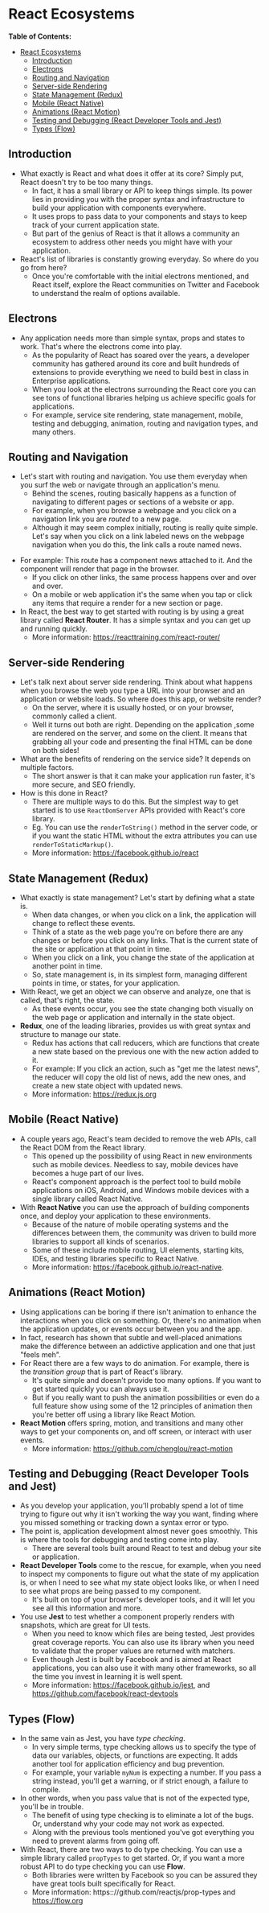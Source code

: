 # React Ecosystems

**Table of Contents:**

- [React Ecosystems](#react-ecosystems)
  - [Introduction](#introduction)
  - [Electrons](#electrons)
  - [Routing and Navigation](#routing-and-navigation)
  - [Server-side Rendering](#server-side-rendering)
  - [State Management (Redux)](#state-management-redux)
  - [Mobile (React Native)](#mobile-react-native)
  - [Animations (React Motion)](#animations-react-motion)
  - [Testing and Debugging (React Developer Tools and Jest)](#testing-and-debugging-react-developer-tools-and-jest)
  - [Types (Flow)](#types-flow)

## Introduction

- What exactly is React and what does it offer at its core? Simply put, React doesn't try to be too many things.
  - In fact, it has a small library or API to keep things simple. Its power lies in providing you with the proper syntax and infrastructure to build your application with components everywhere.
  - It uses props to pass data to your components and stays to keep track of your current application state.
  - But part of the genius of React is that it allows a community an ecosystem to address other needs you might have with your application.
- React's list of libraries is constantly growing everyday. So where do you go from here?
  - Once you're comfortable with the initial electrons mentioned, and React itself, explore the React communities on Twitter and Facebook to understand the realm of options available.

## Electrons

- Any application needs more than simple syntax, props and states to work. That's where the electrons come into play.
  - As the popularity of React has soared over the years, a developer community has gathered around its core and built hundreds of extensions to provide everything we need to build best in class in Enterprise applications.
  - When you look at the electrons surrounding the React core you can see tons of functional libraries helping us achieve specific goals for applications.
  - For example, service site rendering, state management, mobile, testing and debugging, animation, routing and navigation types, and many others.

## Routing and Navigation

- Let's start with routing and navigation. You use them everyday when you surf the web or navigate through an application's menu.
  - Behind the scenes, routing basically happens as a function of navigating to different pages or sections of a website or app.
  - For example, when you browse a webpage and you click on a navigation link you are _routed_ to a new page.
  - Although it may seem complex initially, routing is really quite simple. Let's say when you click on a link labeled news on the webpage navigation when you do this, the link calls a route named news.

* For example: This route has a component news attached to it. And the component will render that page in the browser.
  - If you click on other links, the same process happens over and over and over.
  - On a mobile or web application it's the same when you tap or click any items that require a render for a new section or page.
* In React, the best way to get started with routing is by using a great library called **React Router**. It has a simple syntax and you can get up and running quickly.
  - More information: https://reacttraining.com/react-router/

## Server-side Rendering

- Let's talk next about server side rendering. Think about what happens when you browse the web you type a URL into your browser and an application or website loads. So where does this app, or website render?
  - On the server, where it is usually hosted, or on your browser, commonly called a client.
  - Well it turns out both are right. Depending on the application ,some are rendered on the server, and some on the client. It means that grabbing all your code and presenting the final HTML can be done on both sides!
- What are the benefits of rendering on the service side? It depends on multiple factors.
  - The short answer is that it can make your application run faster, it's more secure, and SEO friendly.
- How is this done in React?
  - There are multiple ways to do this. But the simplest way to get started is to use `ReactDomServer` APIs provided with React's core library.
  - Eg. You can use the `renderToString()` method in the server code, or if you want the static HTML without the extra attributes you can use `renderToStaticMarkup()`.
  - More information: https://facebook.github.io/react

## State Management (Redux)

- What exactly is state management? Let's start by defining what a state is.
  - When data changes, or when you click on a link, the application will change to reflect these events.
  - Think of a state as the web page you're on before there are any changes or before you click on any links. That is the current state of the site or application at that point in time.
  - When you click on a link, you change the state of the application at another point in time.
  - So, state management is, in its simplest form, managing different points in time, or states, for your application.
- With React, we get an object we can observe and analyze, one that is called, that's right, the state.
  - As these events occur, you see the state changing both visually on the web page or application and internally in the state object.
- **Redux**, one of the leading libraries, provides us with great syntax and structure to manage our state.
  - Redux has actions that call reducers, which are functions that create a new state based on the previous one with the new action added to it.
  - For example: If you click an action, such as "get me the latest news", the reducer will copy the old list of news, add the new ones, and create a new state object with updated news.
  - More information: https://redux.js.org

## Mobile (React Native)

- A couple years ago, React's team decided to remove the web APIs, call the React DOM from the React library.
  - This opened up the possibility of using React in new environments such as mobile devices. Needless to say, mobile devices have becomes a huge part of our lives.
  - React's component approach is the perfect tool to build mobile applications on iOS, Android, and Windows mobile devices with a single library called React Native.
- With **React Native** you can use the approach of building components once, and deploy your application to these environments.
  - Because of the nature of mobile operating systems and the differences between them, the community was driven to build more libraries to support all kinds of scenarios.
  - Some of these include mobile routing, UI elements, starting kits, IDEs, and testing libraries specific to React Native.
  - More information: https://facebook.github.io/react-native.

## Animations (React Motion)

- Using applications can be boring if there isn't animation to enhance the interactions when you click on something. Or, there's no animation when the application updates, or events occur between you and the app.
- In fact, research has shown that subtle and well-placed animations make the difference between an addictive application and one that just "feels meh".
- For React there are a few ways to do animation. For example, there is the _transition group_ that is part of React's library.
  - It's quite simple and doesn't provide too many options. If you want to get started quickly you can always use it.
  - But if you really want to push the animation possibilities or even do a full feature show using some of the 12 principles of animation then you're better off using a library like React Motion.
- **React Motion** offers spring, motion, and transitions and many other ways to get your components on, and off screen, or interact with user events.
  - More information: https://github.com/chenglou/react-motion

## Testing and Debugging (React Developer Tools and Jest)

- As you develop your application, you'll probably spend a lot of time trying to figure out why it isn't working the way you want, finding where you missed something or tracking down a syntax error or typo.
- The point is, application development almost never goes smoothly. This is where the tools for debugging and testing come into play.
  - There are several tools built around React to test and debug your site or application.
- **React Developer Tools** come to the rescue, for example, when you need to inspect my components to figure out what the state of my application is, or when I need to see what my state object looks like, or when I need to see what props are being passed to my component.
  - It's built on top of your browser's developer tools, and it will let you see all this information and more.
- You use **Jest** to test whether a component properly renders with snapshots, which are great for UI tests.
  - When you need to know which files are being tested, Jest provides great coverage reports. You can also use its library when you need to validate that the proper values are returned with matchers.
  - Even though Jest is built by Facebook and is aimed at React applications, you can also use it with many other frameworks, so all the time you invest in learning it is well spent.
  - More information: https://facebook.github.io/jest, and https://github.com/facebook/react-devtools

## Types (Flow)

- In the same vain as Jest, you have _type checking_.
  - In very simple terms, type checking allows us to specify the type of data our variables, objects, or functions are expecting. It adds another tool for application efficiency and bug prevention.
  - For example, your variable `myNum` is expecting a number. If you pass a string instead, you'll get a warning, or if strict enough, a failure to compile.
- In other words, when you pass value that is not of the expected type, you'll be in trouble.
  - The benefit of using type checking is to eliminate a lot of the bugs. Or, understand why your code may not work as expected.
  - Along with the previous tools mentioned you've got everything you need to prevent alarms from going off.
- With React, there are two ways to do type checking. You can use a simple library called `propTypes` to get started. Or, if you want a more robust API to do type checking you can use **Flow**.
  - Both libraries were written by Facebook so you can be assured they have great tools built specifically for React.
  - More information: https:://github.com/reactjs/prop-types and https://flow.org
